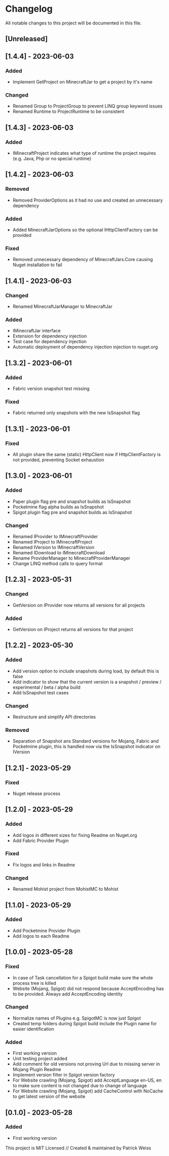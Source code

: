 # Changelog
All notable changes to this project will be documented in this file.

## [Unreleased]


## [1.4.4] - 2023-06-03

### Added
- Implement GetProject on MinecraftJar to get a project by it's name

### Changed
- Renamed Group to ProjectGroup to prevent LINQ group keyword issues 
- Renamed Runtime to ProjectRuntime to be consistent


## [1.4.3] - 2023-06-03

### Added
- IMinecraftProject indicates what type of runtime the project requires (e.g. Java, Php or no special runtime)


## [1.4.2] - 2023-06-03

### Removed
- Removed ProviderOptions as it had no use and created an unnecessary dependency

### Added
- Added MinecraftJarOptions so the optional IHttpClientFactory can be provided

### Fixed
- Removed unnecessary dependency of MinecraftJars.Core causing Nuget installation to fail


## [1.4.1] - 2023-06-03

### Changed
- Renamed MinecraftJarManager to MinecraftJar

### Added
- IMinecraftJar interface
- Extension for dependency injection
- Test case for dependency injection
- Automatic deployment of dependency injection injection to nuget.org


## [1.3.2] - 2023-06-01

### Added
- Fabric version snapshot test missing

### Fixed
- Fabric returned only snapshots with the new IsSnapshot flag


## [1.3.1] - 2023-06-01

### Fixed
- All plugin share the same (static) HttpClient now if HttpClientFactory is not provided, preventing Socket exhaustion


## [1.3.0] - 2023-06-01
### Added
- Paper plugin flag pre and snapshot builds as IsSnapshot
- Pocketmine flag alpha builds as IsSnapshot
- Spigot plugin flag pre and snapshot builds as IsSnapshot

### Changed
- Renamed IProvider to IMinecraftProvider
- Renamed IProject to IMinecraftProject
- Renamed IVersion to IMinecraftVersion
- Renamed IDownload to IMinecraftDownload
- Rename ProviderManager to MinecraftProviderManager
- Change LINQ method calls to query format


## [1.2.3] - 2023-05-31
### Changed
- GetVersion on IProvider now returns all versions for all projects

### Added
- GetVersion on IProject returns all versions for that project


## [1.2.2] - 2023-05-30
### Added
- Add version option to include snapshots during load, by default this is false
- Add indicator to show that the current version is a snapshot / preview / experimental / beta / alpha build
- Add IsSnapshot test cases

### Changed
- Restructure and simplify API directories

### Removed
- Separation of Snapshot ans Standard versions for Mojang, Fabric and Pocketmine plugin, this is handled now via the IsSnapshot indicator on IVersion


## [1.2.1] - 2023-05-29
### Fixed
- Nuget release process


## [1.2.0] - 2023-05-29
### Added
- Add logos in different sizes for fixing Readme on Nuget.org
- Add Fabric Provider Plugin

### Fixed
- Fix logos and links in Readme

### Changed
- Renamed Mohist project from MohistMC to Mohist


## [1.1.0] - 2023-05-29
### Added
- Add Pocketmine Provider Plugin
- Add logos to each Readme


## [1.0.0] - 2023-05-28
### Fixed
- In case of Task cancellation for a Spigot build make sure the whole process tree is killed
- Website (Mojang, Spigot) did not respond because AcceptEncoding has to be provided. Always add AcceptEncoding identity

### Changed
- Normalize names of Plugins e.g. SpigotMC is now just Spigot
- Created temp folders during Spigot build include the Plugin name for easier identification 

### Added
- First working version
- Unit testing project added
- Add comment for old versions not proving Url due to missing server in Mojang Plugin Readme
- Implement version filter in Spigot version factory
- For Website crawling (Mojang, Spigot) add AcceptLanguage en-US, en to make sure content is not changed due to change of language
- For Website crawling (Mojang, Spigot) add CacheControl with NoCache to get latest version of the website


## [0.1.0] - 2023-05-28
### Added
- First working version


This project is MIT Licensed // Created & maintained by Patrick Weiss
